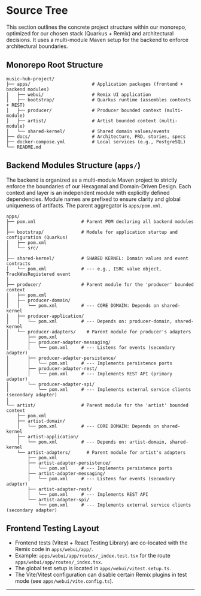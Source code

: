 # Source Tree

This section outlines the concrete project structure within our monorepo, optimized for our chosen stack (Quarkus + Remix) and architectural decisions. It uses a multi-module Maven setup for the backend to enforce architectural boundaries.

## Monorepo Root Structure

```plaintext
music-hub-project/
├── apps/                       # Application packages (frontend + backend modules)
│   ├── webui/                  # Remix UI application
│   ├── bootstrap/              # Quarkus runtime (assembles contexts + REST)
│   ├── producer/               # Producer bounded context (multi-module)
│   ├── artist/                 # Artist bounded context (multi-module)
│   └── shared-kernel/          # Shared domain values/events
├── docs/                       # Architecture, PRD, stories, specs
├── docker-compose.yml          # Local services (e.g., PostgreSQL)
└── README.md
```

## Backend Modules Structure (`apps/`)

The backend is organized as a multi-module Maven project to strictly enforce the boundaries of our Hexagonal and Domain-Driven Design. Each context and layer is an independent module with explicitly defined dependencies. Module names are prefixed to ensure clarity and global uniqueness of artifacts. The parent aggregator is `apps/pom.xml`.

```plaintext
apps/
├── pom.xml                 # Parent POM declaring all backend modules
│
├── bootstrap/              # Module for application startup and configuration (Quarkus)
│   ├── pom.xml
│   └── src/
│
├── shared-kernel/          # SHARED KERNEL: Domain values and event contracts
│   └── pom.xml             # --- e.g., ISRC value object, TrackWasRegistered event
│
├── producer/               # Parent module for the 'producer' bounded context
│   ├── pom.xml
│   ├── producer-domain/
│   │   └── pom.xml         # --- CORE DOMAIN: Depends on shared-kernel
│   ├── producer-application/
│   │   └── pom.xml         # --- Depends on: producer-domain, shared-kernel
│   └── producer-adapters/    # Parent module for producer's adapters
│       ├── pom.xml
│       ├── producer-adapter-messaging/
│       │   └── pom.xml     # --- Listens for events (secondary adapter)
│       ├── producer-adapter-persistence/
│       │   └── pom.xml     # --- Implements persistence ports
│       ├── producer-adapter-rest/
│       │   └── pom.xml     # --- Implements REST API (primary adapter)
│       └── producer-adapter-spi/
│           └── pom.xml     # --- Implements external service clients (secondary adapter)
│
└── artist/                 # Parent module for the 'artist' bounded context
    ├── pom.xml
    ├── artist-domain/
    │   └── pom.xml         # --- CORE DOMAIN: Depends on shared-kernel
    ├── artist-application/
    │   └── pom.xml         # --- Depends on: artist-domain, shared-kernel
    └── artist-adapters/      # Parent module for artist's adapters
        ├── pom.xml
        ├── artist-adapter-persistence/
        │   └── pom.xml     # --- Implements persistence ports
        ├── artist-adapter-messaging/
        │   └── pom.xml     # --- Listens for events (secondary adapter)
        ├── artist-adapter-rest/
        │   └── pom.xml     # --- Implements REST API
        └── artist-adapter-spi/
            └── pom.xml     # --- Implements external service clients (secondary adapter)
```

## Frontend Testing Layout

- Frontend tests (Vitest + React Testing Library) are co-located with the Remix code in `apps/webui/app/`.
- Example: `apps/webui/app/routes/_index.test.tsx` for the route `apps/webui/app/routes/_index.tsx`.
- The global test setup is located in `apps/webui/vitest.setup.ts`.
- The Vite/Vitest configuration can disable certain Remix plugins in test mode (see `apps/webui/vite.config.ts`).

-----
